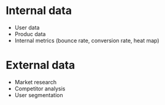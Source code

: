 # Internal data
- User data
- Produc data
- Internal metrics (bounce rate, conversion rate, heat map)
# External data
- Market research
- Competitor analysis
- User segmentation